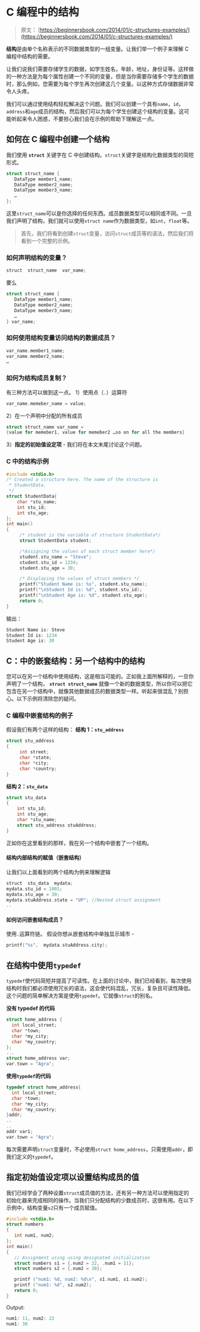 # C 编程中的结构

> 原文： [https://beginnersbook.com/2014/01/c-structures-examples/](https://beginnersbook.com/2014/01/c-structures-examples/)

**结构**是由单个名称表示的不同数据类型的一组变量。让我们举一个例子来理解 C 编程中结构的需要。

让我们说我们需要存储学生的数据，如学生姓名，年龄，地址，身份证等。这样做的一种方法是为每个属性创建一个不同的变量，但是当你需要存储多个学生的数据时，那么例如，您需要为每个学生再次创建这几个变量。以这种方式存储数据非常令人头疼。

我们可以通过使用结构轻松解决这个问题。我们可以创建一个具有`name`，`id`，`address`和`age`成员的结构，然后我们可以为每个学生创建这个结构的变量。这可能听起来令人困惑，不要担心我们会在示例的帮助下理解这一点。

## 如何在 C 编程中创建一个结构

我们使用 **`struct`** 关键字在 C 中创建结构。`struct`关键字是结构化数据类型的简短形式。

```c
struct struct_name {
   DataType member1_name;
   DataType member2_name;
   DataType member3_name;
   …
};
```

这里`struct_name`可以是你选择的任何东西。成员数据类型可以相同或不同。一旦我们声明了结构，我们就可以使用`struct name`作为数据类型，如`int`，`float`等。

> 首先，我们将看到创建`struct`变量，访问`struct`成员等的语法，然后我们将看到一个完整的示例。

### 如何声明结构的变量？

```c
struct  struct_name  var_name;
```

要么

```c
struct struct_name {
   DataType member1_name;
   DataType member2_name;
   DataType member3_name;
   …
} var_name;
```

### 如何使用结构变量访问结构的数据成员？

```c
var_name.member1_name;
var_name.member2_name;
…
```

### 如何为结构成员复制？

有三种方法可以做到这一点。
1）使用点（`.`）运算符

```c
var_name.memeber_name = value;
```

2）在一个声明中分配的所有成员

```c
struct struct_name var_name = 
{value for memeber1, value for memeber2 …so on for all the members}
```

3）**指定的初始值设定项** - 我们将在本文末尾讨论这个问题。

### C 中的结构示例

```c
#include <stdio.h>
/* Created a structure here. The name of the structure is
 * StudentData.
 */
struct StudentData{
    char *stu_name;
    int stu_id;
    int stu_age;
};
int main()
{
     /* student is the variable of structure StudentData*/
     struct StudentData student;

     /*Assigning the values of each struct member here*/
     student.stu_name = "Steve";
     student.stu_id = 1234;
     student.stu_age = 30;

     /* Displaying the values of struct members */
     printf("Student Name is: %s", student.stu_name);
     printf("\nStudent Id is: %d", student.stu_id);
     printf("\nStudent Age is: %d", student.stu_age);
     return 0;
}
```

输出：

```c
Student Name is: Steve
Student Id is: 1234
Student Age is: 30
```

## C：中的嵌套结构：另一个结构中的结构

您可以在另一个结构中使用结构，这是相当可能的。正如我上面所解释的，一旦你声明了一个结构， **`struct struct_name`** 就像一个新的数据类型，所以你可以把它包含在另一个结构中，就像其他数据成员的数据类型一样。听起来很混乱？别担心。以下示例将清除您的疑问。

### C 编程中嵌套结构的例子

假设我们有两个这样的结构：
**结构 1：`stu_address`**

```c
struct stu_address
{
     int street;
     char *state;
     char *city;
     char *country;
}
```

**结构 2：`stu_data`**

```c
struct stu_data
{
    int stu_id;
    int stu_age;
    char *stu_name;
    struct stu_address stuAddress;
}
```

正如你在这里看到的那样，我在另一个结构中嵌套了一个结构。

#### 结构内部结构的赋值（嵌套结构）

让我们以上面看到的两个结构为例来理解逻辑

```c
struct  stu_data  mydata;
mydata.stu_id = 1001;
mydata.stu_age = 30;
mydata.stuAddress.state = "UP"; //Nested struct assignment
..

```

#### 如何访问嵌套结构成员？

使用`.`运算符链。
假设你想从嵌套结构中单独显示城市 -

```c
printf("%s",  mydata.stuAddress.city);
```

## 在结构中使用`typedef`

`typedef`使代码简短并提高了可读性。在上面的讨论中，我们已经看到，每次使用结构时我们都必须使用冗长的语法，这会使代码混乱，冗长，复杂且可读性降低。这个问题的简单解决方案是使用`typedef`。它就像`struct`的别名。

**没有 typedef 的代码**

```c
struct home_address {
  int local_street;
  char *town;
  char *my_city;
  char *my_country;
};
...
struct home_address var; 
var.town = "Agra";
```

**使用`typedef`的代码**

```c
typedef struct home_address{
  int local_street;
  char *town;
  char *my_city;
  char *my_country;
}addr;
..
..
addr var1;
var.town = "Agra";
```

每次需要声明`struct`变量时，不必使用`struct home_address`，只需使用`addr`，即我们定义的`typedef`。

## 指定初始值设定项以设置结构成员的值

我们已经学会了两种设置`struct`成员值的方法，还有另一种方法可以使用指定的初始化器来完成相同的操作。当我们只分配结构的少数成员时，这很有用。在以下示例中，结构变量`s2`只有一个成员赋值。

```c
#include <stdio.h>
struct numbers
{
   int num1, num2;
};
int main()
{
   // Assignment using using designated initialization
   struct numbers s1 = {.num2 = 22, .num1 = 11};
   struct numbers s2 = {.num2 = 30};

   printf ("num1: %d, num2: %d\n", s1.num1, s1.num2);
   printf ("num1: %d", s2.num2);
   return 0;
}

```

Output:

```c
num1: 11, num2: 22
num1: 30
```